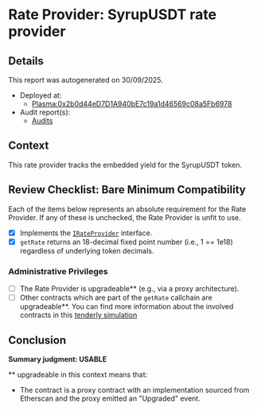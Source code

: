 
# Rate Provider: SyrupUSDT rate provider

## Details
This report was autogenerated on 30/09/2025.

- Deployed at:
    - [Plasma:0x2b0d44eD7D1A940bE7c19a1d46569c08a5Fb6978](https://plasmascan.to//address/0x2b0d44eD7D1A940bE7c19a1d46569c08a5Fb6978)
- Audit report(s):
    - [Audits](https://docs.maple.finance/technical-resources/security/security#audits)

## Context
This rate provider tracks the embedded yield for the SyrupUSDT token.

## Review Checklist: Bare Minimum Compatibility
Each of the items below represents an absolute requirement for the Rate Provider. If any of these is unchecked, the Rate Provider is unfit to use.

- [x] Implements the [`IRateProvider`](https://github.com/balancer/balancer-v2-monorepo/blob/bc3b3fee6e13e01d2efe610ed8118fdb74dfc1f2/pkg/interfaces/contracts/pool-utils/IRateProvider.sol) interface.
- [x] `getRate` returns an 18-decimal fixed point number (i.e., 1 == 1e18) regardless of underlying token decimals.

### Administrative Privileges
- [ ] The Rate Provider is upgradeable** (e.g., via a proxy architecture).
- [ ] Other contracts which are part of the `getRate` callchain are upgradeable**. You can find more information
   about the involved contracts in this [tenderly simulation](https://www.tdly.co/shared/simulation/f041ed0b-dd1d-4ae7-a86f-6c390dc32aa7)

## Conclusion
**Summary judgment: USABLE**

** upgradeable in this context means that:
- The contract is a proxy contract with an implementation sourced from Etherscan and the proxy emitted an "Upgraded" event.
    

